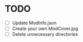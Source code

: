# TODO
- [ ] Update ModInfo.json
- [ ] Create your own ModCover.jpg
- [ ] Delete unnecessary directories